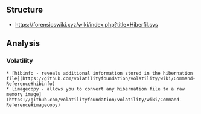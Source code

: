 ## Structure

* https://forensicswiki.xyz/wiki/index.php?title=Hiberfil.sys

## Analysis

### Volatility
    * [hibinfo - reveals additional information stored in the hibernation file](https://github.com/volatilityfoundation/volatility/wiki/Command-Reference#hibinfo)
    * [imagecopy - allows you to convert any hibernation file to a raw memory image](https://github.com/volatilityfoundation/volatility/wiki/Command-Reference#imagecopy)
